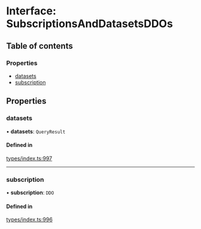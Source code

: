 # Interface: SubscriptionsAndDatasetsDDOs

## Table of contents

### Properties

- [datasets](SubscriptionsAndDatasetsDDOs.md#datasets)
- [subscription](SubscriptionsAndDatasetsDDOs.md#subscription)

## Properties

### datasets

• **datasets**: `QueryResult`

#### Defined in

[types/index.ts:997](https://github.com/nevermined-io/react-components/blob/9f27b18/catalog/src/types/index.ts#L997)

___

### subscription

• **subscription**: `DDO`

#### Defined in

[types/index.ts:996](https://github.com/nevermined-io/react-components/blob/9f27b18/catalog/src/types/index.ts#L996)
